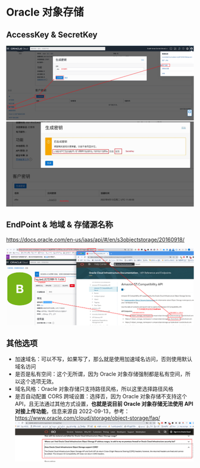 # Oracle 对象存储

## AccessKey & SecretKey

![image.png](./img/oracle-01.png)
![image.png](./img/oracle-02.jpg)

## EndPoint & 地域 & 存储源名称

https://docs.oracle.com/en-us/iaas/api/#/en/s3objectstorage/20160918/

![image.png](./img/oracle-03.png)

## 其他选项

- 加速域名：可以不写，如果写了，那么就是使用加速域名访问，否则使用默认域名访问
- 是否是私有空间：这个无所谓，因为 Oracle 对象存储强制都是私有空间，所以这个选项无效。
- 域名风格：Oracle 对象存储只支持路径风格，所以这里选择路径风格
- 是否自动配置 CORS 跨域设置：选择否，因为 Oracle 对象存储不支持这个 API，且无法通过其他方式设置，**也就是说目前 Oracle 对象存储无法使用 API 对接上传功能**，信息来源自 2022-09-13，参考：https://www.oracle.com/cloud/storage/object-storage/faq/
  ![image.png](./img/oracle-04.png)
